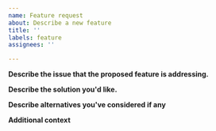 ```yaml
---
name: Feature request
about: Describe a new feature
title: ''
labels: feature
assignees: ''

---
```


**Describe the issue that the proposed feature is addressing.**

**Describe the solution you'd like.**

**Describe alternatives you've considered if any**

**Additional context**
